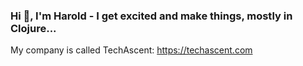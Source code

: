### Hi 👋, I'm Harold - I get excited and make things, mostly in Clojure...

My company is called TechAscent: https://techascent.com
